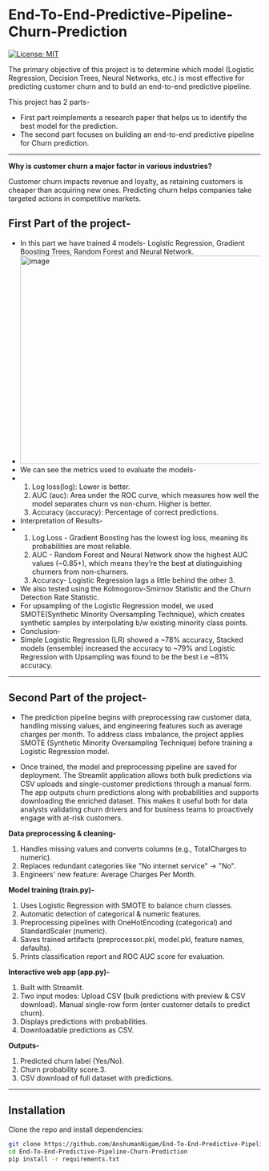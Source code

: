 # End-To-End-Predictive-Pipeline-Churn-Prediction

[![License: MIT](https://img.shields.io/badge/License-MIT-yellow.svg)](LICENSE)

The primary objective of this project is to determine which model (Logistic Regression, Decision Trees, Neural Networks, etc.) is most effective for predicting customer churn and to build an end-to-end predictive pipeline.

This project has 2 parts-
- First part reimplements a research paper that helps us to identify the best model for the prediction.
- The second part focuses on building an end-to-end predictive pipeline for Churn prediction.
---
**Why is customer churn a major factor in various industries?**

Customer churn impacts revenue and loyalty, as retaining customers is cheaper than acquiring new ones. Predicting churn helps companies take targeted actions in competitive markets.

## First Part of the project-

- In this part we have trained 4 models- Logistic Regression, Gradient Boosting Trees, Random Forest and Neural Network.
- <img width="819" height="416" alt="image" src="https://github.com/user-attachments/assets/c2cf4f11-3542-41a3-8504-89143a3c7669" />
- We can see the metrics used to evaluate the models-
- 1. Log loss(log): Lower is better.
  2. AUC (auc): Area under the ROC curve, which measures how well the model separates churn vs non-churn. Higher is better.
  3. Accuracy (accuracy): Percentage of correct predictions.
- Interpretation of Results-
- 1. Log Loss - Gradient Boosting has the lowest log loss, meaning its probabilities are most reliable.
  2. AUC - Random Forest and Neural Network show the highest AUC values (~0.85+), which means they’re the best at distinguishing churners from non-churners.
  3. Accuracy- Logistic Regression lags a little behind the other 3.
- We also tested using the Kolmogorov-Smirnov Statistic and the Churn Detection Rate Statistic.
- For upsampling of the Logistic Regression model, we used SMOTE(Synthetic Minority Oversampling Technique), which creates synthetic samples by interpolating b/w existing minority class points.
- Conclusion-
- Simple Logistic Regression (LR) showed a ~78% accuracy, Stacked models (ensemble) increased the accuracy to ~79% and Logistic Regression with Upsampling was found to be the best i.e ~81% accuracy.

---

## Second Part of the project-

- The prediction pipeline begins with preprocessing raw customer data, handling missing values, and engineering features such as average charges per month. To address class imbalance, the project applies SMOTE (Synthetic Minority Oversampling Technique) before training a Logistic Regression model.

- Once trained, the model and preprocessing pipeline are saved for deployment. The Streamlit application allows both bulk predictions via CSV uploads and single-customer predictions through a manual form. The app outputs churn predictions along with probabilities and supports downloading the enriched dataset. This makes it useful both for data analysts validating churn drivers and for business teams to proactively engage with at-risk customers.

**Data preprocessing & cleaning-**
1. Handles missing values and converts columns (e.g., TotalCharges to numeric).
2. Replaces redundant categories like "No internet service" → "No".
3. Engineers' new feature: Average Charges Per Month.

**Model training (train.py)-**
1. Uses Logistic Regression with SMOTE to balance churn classes.
2. Automatic detection of categorical & numeric features.
3. Preprocessing pipelines with OneHotEncoding (categorical) and StandardScaler (numeric).
4. Saves trained artifacts (preprocessor.pkl, model.pkl, feature names, defaults).
5. Prints classification report and ROC AUC score for evaluation.

**Interactive web app (app.py)-**
1. Built with Streamlit.
2. Two input modes:
Upload CSV (bulk predictions with preview & CSV download).
Manual single-row form (enter customer details to predict churn).
3. Displays predictions with probabilities.
4. Downloadable predictions as CSV.

**Outputs-**
1. Predicted churn label (Yes/No).
2. Churn probability score.3.
3. CSV download of full dataset with predictions.

---

## Installation

Clone the repo and install dependencies:

```bash
git clone https://github.com/AnshumanNigam/End-To-End-Predictive-Pipeline-Churn-Prediction.git
cd End-To-End-Predictive-Pipeline-Churn-Prediction
pip install -r requirements.txt
